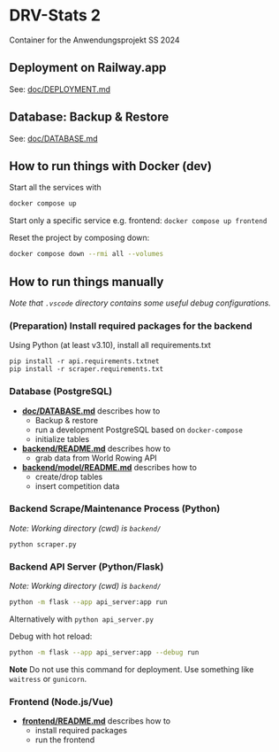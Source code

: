 # DRV-Stats 2
Container for the Anwendungsprojekt SS 2024

## Deployment on Railway.app

See: [doc/DEPLOYMENT.md](doc/DEPLOYMENT.md)

## Database: Backup & Restore

See: [doc/DATABASE.md](doc/DATABASE.md)

## How to run things with Docker (dev)

Start all the services with

```sh
docker compose up
```

Start only a specific service e.g. frontend: `docker compose up frontend`

Reset the project by composing down:

```sh
docker compose down --rmi all --volumes
```

## How to run things manually

*Note that `.vscode` directory contains some useful debug configurations.*

### (Preparation) Install required packages for the backend

Using Python (at least v3.10), install all requirements.txt

    pip install -r api.requirements.txtnet
    pip install -r scraper.requirements.txt

### Database (PostgreSQL)

- **[doc/DATABASE.md](doc/DATABASE.md)** describes how to
    - Backup & restore
    - run a development PostgreSQL based on `docker-compose`
    - initialize tables
- **[backend/README.md](backend/README.md)** describes how to
    - grab data from World Rowing API
- **[backend/model/README.md](backend/model/README.md)** describes how to
    - create/drop tables
    - insert competition data

### Backend Scrape/Maintenance Process (Python)

*Note: Working directory (cwd) is `backend/`*

    python scraper.py

### Backend API Server (Python/Flask)

*Note: Working directory (cwd) is `backend/`*

```sh
python -m flask --app api_server:app run
```

Alternatively with `python api_server.py`

Debug with hot reload:

```sh
python -m flask --app api_server:app --debug run
```

**Note** Do not use this command for deployment. Use something like `waitress` or `gunicorn`.

### Frontend (Node.js/Vue)

- **[frontend/README.md](frontend/README.md)** describes how to
    - install required packages
    - run the frontend
